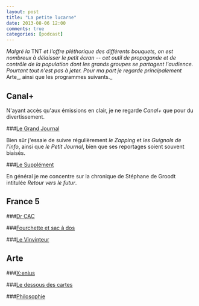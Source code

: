 ```yaml
---
layout: post
title: "La petite lucarne"
date: 2013-08-06 12:00
comments: true
categories: [podcast]
---
```

_Malgré la_ TNT _et l'offre pléthorique des différents bouquets, on est nombreux à délaisser le petit écran --
cet outil de propagande et de contrôle de la population dont les grands groupes se partagent l'audience.
Pourtant tout n'est pas à jeter. Pour ma part je regarde principalement_ Arte_, ainsi que les programmes suivants._
<!--more-->

## Canal+

N'ayant accès qu'aux émissions en clair, je ne regarde _Canal+_ que pour du divertissement.

###[Le Grand Journal](http://www.canalplus.fr/c-divertissement/pid4672-c-le-grand-journal.html)

Bien sûr j'essaie de suivre régulièrement _le Zapping_ et _les Guignols de l'info_, ainsi que _le Petit Journal_, bien que ses reportages soient souvent biaisés.

###[Le Supplément](http://www.canalplus.fr/c-infos-documentaires/pid4810-c-le-supplement.html)

En général je me concentre sur la chronique de Stéphane de Groodt intitulée _Retour vers le futur_.

## France 5

###[Dr CAC](http://www.france5.fr/emissions/dr-cac)

###[Fourchette et sac à dos](http://www.france5.fr/documentaires/fourchette-et-sac-dos/)

###[Le Vinvinteur](http://levinvinteur.com/)

## Arte

###[X:enius](http://www.arte.tv/guide/fr/emissions/XEN/x-enius)

###[Le dessous des cartes](http://ddc.arte.tv/)

###[Philosophie](http://www.arte.tv/fr/philosophie/2235124.html)